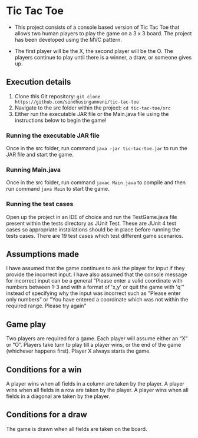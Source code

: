 # Tic Tac Toe

- This project consists of a console based version of Tic Tac Toe that allows two human players to play the game on a 3 x 3 board. The project has been developed using the MVC pattern.

- The first player will be the X, the second player will be the O. The players continue to play until there is a winner, a draw, or someone gives up. 

## Execution details
  1. Clone this Git repository: `git clone https://github.com/sindhusingamneni/tic-tac-toe`
  2. Navigate to the src folder within the project: `cd tic-tac-toe/src`
  3. Either run the executable JAR file or the Main.java file using the instructions below to begin the game!

### Running the executable JAR file
Once in the src folder, run command `java -jar tic-tac-toe.jar` to run the JAR file and start the game.

### Running Main.java
Once in the src folder, run command `javac Main.java` to compile and then run command `java Main` to start the game.

### Running the test cases
Open up the project in an IDE of choice and run the TestGame.java file present within the tests directory as JUnit Test. These are JUnit 4 test cases so appropriate installations should be in place before running the tests cases. There are 19 test cases which test different game scenarios.

## Assumptions made
I have assumed that the game continues to ask the player for input if they provide the incorrect input. I have also assumed that the console message for incorrect input can be a general "Please enter a valid coordinate with numbers between 1-3 and with a format of 'x,y' or quit the game with 'q'" instead of specifying why the input was incorrect such as "Please enter only numbers" or "You have entered a coordinate which was not within the required range. Please try again"

## Game play
Two players are required for a game.
Each player will assume either an “X” or “O”.
Players take turn to play till a player wins, or the end of the game (whichever happens first).
Player X always starts the game.

## Conditions for a win
A player wins when all fields in a column are taken by the player.
A player wins when all fields in a row are taken by the player.
A player wins when all fields in a diagonal are taken by the player.

## Conditions for a draw
The game is drawn when all fields are taken on the board.
